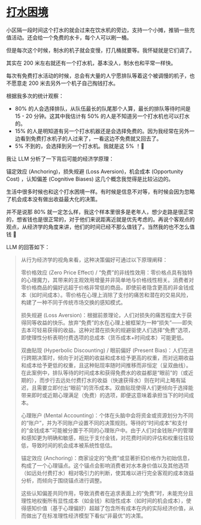 # [打水困境](https://github.com/VandeeFeng/gitmemo/issues/58)

小区隔一段时间这个打水的就会过来在饮水机的旁边，支持一个小摊，推销一些充值活动。还会给一个免费的水卡，每个人可以刷一桶。

但是每次这个时候，制水的机子就会变慢，打几桶就要等。我怀疑就是它们调了。

其实在 200 米左右就还有一个打水机，基本没人，制水也和平常一样快。

每次有免费打水活动的时候，总会有大量的人宁愿排队等着这个被调慢的机子，也不愿意走 200 米去另外一个机子自己掏钱打水。

根据我多次的统计观察：

- 80% 的人会选择排队，从队伍最长的队尾那个人算，最长的排队等待时间是 15 - 20 分钟。这其中我估计有 50% 的人是不知道另一个打水机也可以打水的。
- 15% 的人是明知道有另一个打水机器还是会选择免费的。因为我经常在另外一边看到免费打水机子的人过来了，一看这边不免费就又回去了。
- 5% 不到的，会选择到另一个打水机。我就是这 5% ！🤣

我让 LLM 分析了一下背后可能的经济学原理：

锚定效应 (Anchoring)，损失规避 (Loss Aversion)，机会成本 (Opportunity Cost) ，认知偏差 (Cognitive Biases) 这几个概念我觉得是比较沾边的。

生活中很多时候也和这个打水困境一样。有时候是信息不对等，有时候会因为忽略了机会成本没有做出收益最大化的决策。

并不是说那 80% 就一定怎么样，我这个样本里很多是老年人，想少走路是很正常的，想省钱也是很正常的，对于他们来说距离近就是优先考虑的。再说个客观点的观点，从经济学的角度来讲，他们的时间已经不那么值钱了。当然我的也不怎么值钱 🤣

LLM 的回答如下：

> 从行为经济学的视角来看，这种决策偏好可通过以下原理阐释：
> 
> 零价格效应 (Zero Price Effect) / “免费”的非线性效用：零价格点具有独特的心理魔力，其带来的主观效用增量并非简单地与价格线性相关。消费者对零价格商品的偏好远超于价格非常低的商品，即使前者隐含更高的非金钱成本（如时间成本）。零价格在心理上消除了支付的痛苦和潜在的交易风险，构建了一种不同于传统市场交换的感知模式。
> 
> 损失规避 (Loss Aversion)：根据前景理论，人们对损失的痛苦程度大于获得同等收益的快乐。放弃“免费”的水在心理上被框架为一种“损失”——即失去本可轻易获得的收益。这种对潜在损失的规避驱使人们选择“免费”选项，即使理性分析表明付费选项的总成本（货币成本+时间成本）可能更低。
> 
> 双曲贴现 (Hyperbolic Discounting) / 眼前偏好 (Present Bias)：人们在进行跨期决策时，倾向于对近期的收益和成本给予更高的权重，而对远期收益和成本给予更低的权重，且这种贴现率随时间推移而非恒定（呈双曲线）。在此案例中，排队等待的时间成本和获得免费水的收益都是“眼前”的（或近期的），而步行去远处付费打水的收益（快速获得水）则在时间上略有延迟，且需要立即付出“眼前”的货币成本。双曲贴现使得人们更倾向于选择能带来即时或近期心理满足（免费）的选项，即便这意味着承担当下的时间成本。
> 
> 心理账户 (Mental Accounting)：个体在头脑中会将资金或资源划分为不同的“账户”，并为不同账户设置不同的决策规则。等待的“时间成本”和支付的“金钱成本”可能被分置于不同的心理账户中。由于人们对金钱账户的管理和感知更为明确和敏感，相比于支付金钱，对花费时间的评估和权重往往较低，导致时间的机会成本被系统性低估。
> 
> 锚定效应 (Anchoring)：商家设定的“免费”或显著折扣价格作为初始信息，构成了一个心理锚点。这个锚点会影响消费者对水本身价值以及其他选项（如远处付费打水）相对吸引力的判断，使其难以进行完全客观的成本效益分析，而倾向于围绕锚点进行调整。
> 
> 这些认知偏差共同作用，导致消费者在追求表面上的“免费”时，未能充分且理性地权衡所有显性成本（如金钱）和隐性成本（如时间的机会成本），使得感知价值（基于心理偏好）超越了包含所有成本在内的实际经济价值，从而做出了在标准理性经济模型下看似“非最优”的决策。
